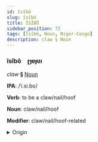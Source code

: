 ```yaml
---
id: îsîbô
slug: îsîbô
title: ÎSÎBÔ
sidebar_position: 72
tags: [îsîbô, Noun, Niger-Congo]
description: claw § Noun
---
```


### îsîbô&emsp;<span kind="abugida">ɽɟɐɟʋı</span>

*claw* **§** [Noun](../../tags/Noun)

**IPA**: /ˈi.si.bo/

**Verb**: to be a claw/nail/hoof

**Noun**: claw/nail/hoof

**Modifier**: claw/nail/hoof-related

<details>
    <summary>Origin</summary>
    Zulu izipho /íːziːpʰo/<br/>
    <em>Niger-Congo Language Family</em>
</details>